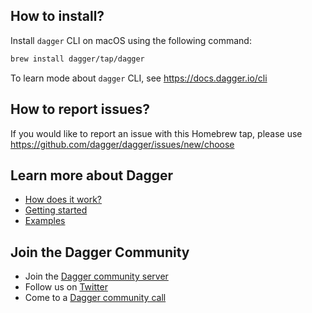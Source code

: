 ## How to install?
Install `dagger` CLI on macOS using the following command:

```sh
brew install dagger/tap/dagger
```

To learn mode about `dagger` CLI, see <https://docs.dagger.io/cli>

## How to report issues?

If you would like to report an issue with this Homebrew tap, please use <https://github.com/dagger/dagger/issues/new/choose>

## Learn more about Dagger
- [How does it work?](https://docs.dagger.io/#how-does-it-work)
- [Getting started](https://docs.dagger.io/#getting-started)
- [Examples](https://github.com/dagger/dagger/tree/main/examples)

## Join the Dagger Community
- Join the [Dagger community server](https://discord.gg/ufnyBtc8uY)
- Follow us on [Twitter](https://twitter.com/dagger_io)
- Come to a [Dagger community call](https://dagger.io/events)

